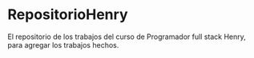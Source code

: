 # RepositorioHenry
El repositorio de los trabajos del curso de Programador full stack Henry, para agregar los trabajos hechos.

